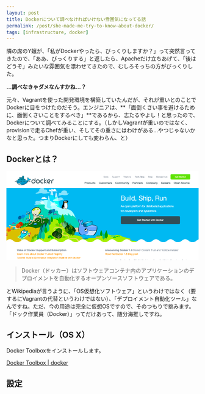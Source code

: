 ```yaml
---
layout: post
title: Dockerについて調べなければいけない雰囲気になってる話
permalink: /post/she-made-me-try-to-know-about-docker/
tags: [infrastructure, docker]
---
```


隣の席のY嬢が、「私がDockerやったら、びっくりしますか？」って突然言ってきたので、「ああ、びっくりする」と返したら、Apacheだけ立ちあげて、「後はどうぞ」みたいな雰囲気を漂わせてきたので、むしろそっちの方がびっくりした。

**…調べなきゃダメなんすかね…？**

元々、Vagrantを使った開発環境を構築していたんだが、それが重いとのことでDockerに目をつけたのだそう。エンジニアは、**「面倒くさい事を避けるために、面倒くさいことをするべき」**であるから、志たるやよし！と思ったので、Dockerについて調べてみることにする。（しかしVagrantが重いのではなく、provisionで走るChefが重い、そしてその重さにはわけがある…やつじゃないかなと思った。つまりDockerにしても変わらん、と）

## Dockerとは？

<img src="/i/docker.png" alt="このタコ、何？">

> Docker（ドッカー）はソフトウェアコンテナ内のアプリケーションのデプロイメントを自動化するオープンソースソフトウェアである。

とWikipediaが言うように、「OS仮想化ソフトウェア」というわけではなく（要するにVagrantの代替というわけではない）、「デプロイメント自動化ツール」なんですね。ただ、今の用途は完全に仮想OSですので、そのつもりで挑みます。「ドック作業員（Docker）」ってだけあって、随分海推しですね。

## インストール（OS X）

Docker Toolboxをインストールします。

[Docker Toolbox | docker](https://www.docker.com/toolbox)

## 設定